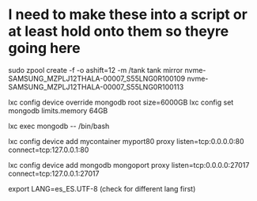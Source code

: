 # I need to make these into a script or at least hold onto them so theyre going here

sudo zpool create -f -o ashift=12 -m /tank tank mirror nvme-SAMSUNG_MZPLJ12THALA-00007_S55LNG0R100109 nvme-SAMSUNG_MZPLJ12THALA-00007_S55LNG0R100113

lxc config device override mongodb root size=6000GB
lxc config set mongodb limits.memory 64GB

lxc exec mongodb -- /bin/bash

lxc config device add mycontainer myport80 proxy listen=tcp:0.0.0.0:80 connect=tcp:127.0.0.1:80

lxc config device add mongodb mongoport proxy listen=tcp:0.0.0.0:27017 connect=tcp:127.0.0.1:27017

export LANG=es_ES.UTF-8
(check for different lang first)
